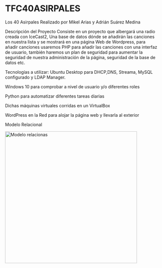 # TFC40ASIRPALES
Los 40 Asirpales
Realizado por Mikel Arias y Adrián Suárez Medina

Descripción del Proyecto
Consiste en un proyecto que albergará una radio creada con IceCast2, Una base de datos dónde se añadirán las canciones en nuestra lista y se mostrará en una página Web de Wordpress,
para añadir canciones usaremos PHP para añadir las canciones con una interfaz de usuario, también haremos un plan de seguridad para aumentar la seguridad de nuestra administración de la página, seguridad de la base de datos etc.

Tecnologías a utilizar:
Ubuntu Desktop para DHCP,DNS, Streama, MySQL configurado y LDAP Manager.

Windows 10 para comprobar a nivel de usuario y/o diferentes roles

Python para automatizar diferentes tareas diarias

Dichas máquinas virtuales corridas en un VirtualBox

WordPress en la Red para alojar la página web y llevarla al exterior

Modelo Relacional 



<img width="432" alt="Modelo relacionas" src="https://github.com/MikelArias/TFC40ASIRPALES/assets/115534269/11ad30bc-be67-4ebc-b4c7-71b36b457f40">
